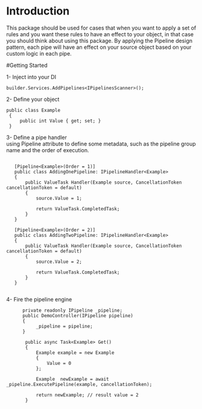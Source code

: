 # Introduction

This package should be used for cases that when you want to apply a set of rules and you want these rules to have an effect to your object, in that case you should think about using this package. 
By applying the Pipeline design pattern, each pipe will have an effect on your source object based on your custom logic in each pipe.

#Getting Started 

1- Inject into your DI 
 ``` 
builder.Services.AddPipelines<IPipelinesScanner>();
 ``` 
2- Define your object 
  
 ``` 
public class Example
  {
      public int Value { get; set; }
  }
```
  
3- Define a pipe handler  
   using Pipeline attribute to define some metadata, such as the pipeline group name and the order of execution.
   
 ``` 

    [Pipeline<Example>(Order = 1)]
    public class AddingOnePipeline: IPipelineHandler<Example>
    {
        public ValueTask Handler(Example source, CancellationToken cancellationToken = default)
        {
            source.Value = 1;
            
            return ValueTask.CompletedTask;
        }
    }
    
    [Pipeline<Example>(Order = 2)]
    public class AddingTwoPipeline: IPipelineHandler<Example>
    {
        public ValueTask Handler(Example source, CancellationToken cancellationToken = default)
        {
            source.Value = 2;
            
            return ValueTask.CompletedTask;
        }
    }
     
``` 
4- Fire the pipeline engine 
 ``` 
       private readonly IPipeline _pipeline;
       public DemoController(IPipeline pipeline)
       {
            _pipeline = pipeline;
       }
       
        public async Task<Example> Get()
        {
            Example example = new Example 
            {
                Value = 0
            };
            
            Example  newExample = await  _pipeline.ExecutePipeline(example, cancellationToken);
            
            return newExample; // result value = 2
        }
 ``` 
